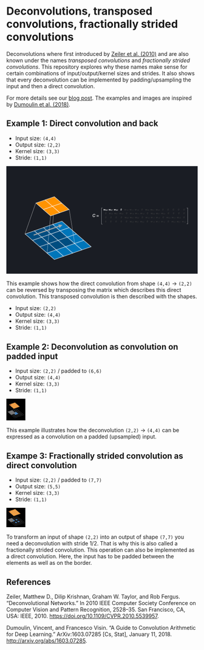 # Deconvolutions, transposed convolutions, fractionally strided convolutions

Deconvolutions where first introduced by [Zeiler et al. (2010)](https://doi.org/10.1109/CVPR.2010.5539957) and are also known under the names *transposed convolutions* and *fractionally strided convolutions*. This repository explores why these names make sense for certain combinations of input/output/kernel sizes and strides. It also shows that every deconvolution can be implemented by padding/upsampling the input and then a direct convolution.

For more details see our [blog post](). The examples and images are inspired by [Dumoulin et al. (2018)](http://arxiv.org/abs/1603.07285).

## Example 1: Direct convolution and back
* Input size: `(4,4)`
* Output size: `(2,2)`
* Kernel size: `(3,3)`
* Stride: `(1,1)`

<img src="img/deconvs-as-matrix.gif" alt="Direct convolution, transposed convolution" size="80">


This example shows how the direct convolution from shape `(4,4)` -> `(2,2)` can be reversed by transposing the matrix which describes this direct convolution. This transposed convolution is then described with the shapes.

* Input size: `(2,2)`
* Output size: `(4,4)`
* Kernel size: `(3,3)`
* Stride: `(1,1)`


## Example 2: Deconvolution as convolution on padded input
* Input size: `(2,2)` / padded to `(6,6)`
* Output size: `(4,4)`
* Kernel size: `(3,3)`
* Stride: `(1,1)`

<img src="img/padded-convs.jpg" alt="Padded input with convolution leads to upsampling" width="50">

This example illustrates how the deconvolution `(2,2)` -> `(4,4)` can be expressed as a convolution on a padded (upsampled) input.


## Exampe 3: Fractionally strided convolution as direct convolution
* Input size: `(2,2)` / padded to `(7,7)`
* Output size: `(5,5)`
* Kernel size: `(3,3)`
* Stride: `(1,1)`

<img src="img/fractionally-strided-convs.jpg" alt="Fractionally strided convolution" width="50">

To transform an input of shape `(2,2)` into an output of shape `(7,7)` you need a deconvolution with stride $1/2$. That is why this is also called a fractionally strided convolution. This operation can also be implemented as a direct convolution. Here, the input has to be padded between the elements as well as on the border.


## References
Zeiler, Matthew D., Dilip Krishnan, Graham W. Taylor, and Rob Fergus. “Deconvolutional Networks.” In 2010 IEEE Computer Society Conference on Computer Vision and Pattern Recognition, 2528–35. San Francisco, CA, USA: IEEE, 2010. https://doi.org/10.1109/CVPR.2010.5539957.

Dumoulin, Vincent, and Francesco Visin. “A Guide to Convolution Arithmetic for Deep Learning.” ArXiv:1603.07285 [Cs, Stat], January 11, 2018. http://arxiv.org/abs/1603.07285.
